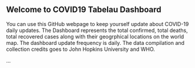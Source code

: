 ## Welcome to COVID19 Tabelau Dashboard

You can use this GitHub webpage to keep yourself update about COVID-19 daily updates. The Dashboard represents the total confirmed, total deaths, total recovered cases along with their geogrphical locations on the world map. The dashboard update frequency is daily. The data compilation and collection credits goes to John Hopkins University and WHO.
<!-- JS file to enable the JavaScript API. You can point at the
  version on public.tableau.com, online.tableau.com, or your on-prem Server -->
<script src="https://public.tableau.com/profile/ameya.agavekar8645#!/vizhome/CoronavirusCOVID-19GlobalCases/Dashboard1"></script>
...
<!-- Empty div where the viz will be placed -->
<div id="tableauViz"></div>
